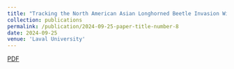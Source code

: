 ```yaml
---
title: "Tracking the North American Asian Longhorned Beetle Invasion With Genomics"
collection: publications
permalink: /publication/2024-09-25-paper-title-number-8
date: 2024-09-25
venue: 'Laval University'
---
```


<a href='http://mimingcui.github.io/files/EA2024.pdf'>PDF</a>

